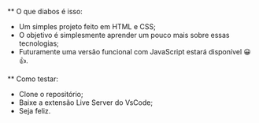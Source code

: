 ** O que diabos é isso: 
- Um simples projeto feito em HTML e CSS;
- O objetivo é simplesmente aprender um pouco mais sobre essas tecnologias;
- Futuramente uma versão funcional com JavaScript estará disponível 😀👍.


** Como testar: 
- Clone o repositório;
- Baixe a extensão Live Server do VsCode;
- Seja feliz.

